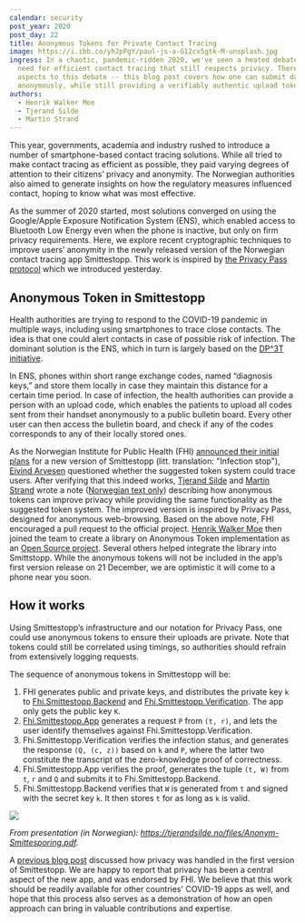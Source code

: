 ```yaml
---
calendar: security
post_year: 2020
post_day: 22
title: Anonymous Tokens for Private Contact Tracing
image: https://i.ibb.co/yh2pPgY/paul-js-a-G12cv5gtk-M-unsplash.jpg
ingress: In a chaotic, pandemic-ridden 2020, we've seen a heated debate on the
  need for efficient contact tracing that still respects privacy. There are many
  aspects to this debate -- this blog post covers how one can submit data
  anonymously, while still providing a verifiably authentic upload token.
authors:
  - Henrik Walker Moe
  - Tjerand Silde
  - Martin Strand
---
```

This year, governments, academia and industry rushed to introduce a number of smartphone-based contact tracing solutions. While all tried to make contact tracing as efficient as possible, they paid varying degrees of attention to their citizens’ privacy and anonymity. The Norwegian authorities also aimed to generate insights on how the regulatory measures influenced contact, hoping to know what was most effective.

As the summer of 2020 started, most solutions converged on using the Google/Apple Exposure Notification System (ENS), which enabled access to Bluetooth Low Energy even when the phone is inactive, but only on firm privacy requirements. Here, we explore recent cryptographic techniques to improve users’ anonymity in the newly released version of the Norwegian contact tracing app Smittestopp. This work is inspired by [the Privacy Pass protocol](https://security.christmas/2020/21) which we introduced yesterday.

## Anonymous Token in Smittestopp

Health authorities are trying to respond to the COVID-19 pandemic in multiple ways, including using smartphones to trace close contacts. The idea is that one could alert contacts in case of possible risk of infection. The dominant solution is the ENS, which in turn is largely based on the [DP^3T initiative](https://github.com/DP-3T). 

In ENS, phones within short range exchange codes, named “diagnosis keys,” and store them locally in case they maintain this distance for a certain time period. In case of infection, the health authorities can provide a person with an upload code, which enables the patients to upload all codes sent from their handset anonymously to a public bulletin board. Every other user can then access the bulletin board, and check if any of the codes corresponds to any of their locally stored ones.

As the Norwegian Institute for Public Health (FHI) [announced their initial plans](https://www.fhi.no/om/smittestopp/digital_smittesporing/#torsdag-15-oktober-2020-status-for-uka) for a new version of Smittestopp (litt. translation: "Infection stop"), [Eivind Arvesen](https://github.com/EivindArvesen) questioned whether the suggested token system could trace users. After verifying that this indeed works, [Tjerand Silde](https://tjerandsilde.no/) and [Martin Strand](https://github.com/martstr) wrote a note ([Norwegian text only](https://github.com/HenrikWM/anonymous-tokens/tree/main/docs/privacy-note)) describing how anonymous tokens can improve privacy while providing the same functionality as the suggested token system. The improved version is inspired by Privacy Pass, designed for anonymous web-browsing. Based on the above note, FHI encouraged a pull request to the official project. [Henrik Walker Moe](https://github.com/HenrikWM) then joined the team to create a library on Anonymous Token implementation as an [Open Source project](https://github.com/HenrikWM/anonymous-tokens). Several others helped integrate the library into Smittstopp. While the anonymous tokens will not be included in the app’s first version release on 21 December, we are optimistic it will come to a phone near you soon.

## How it works

Using Smittestopp’s infrastructure and our notation for Privacy Pass, one could use anonymous tokens to ensure their uploads are private. Note that tokens could still be correlated using timings, so authorities should refrain from extensively logging requests.

The sequence of anonymous tokens in Smittestopp will be:

1. FHI generates public and private keys, and distributes the private key `k` to [Fhi.Smittestopp.Backend](https://github.com/folkehelseinstituttet/Fhi.Smittestopp.Backend) and [Fhi.Smittestopp.Verification](https://github.com/folkehelseinstituttet/Fhi.Smittestopp.Verification). The app only gets the public key `K`.
2. [Fhi.Smittestopp.App](https://github.com/folkehelseinstituttet/Fhi.Smittestopp.App) generates a request `P` from `(t, r)`, and lets the user identify themselves against Fhi.Smittestopp.Verification.
3. Fhi.Smittestopp.Verification verifies the infection status, and generates the response `(Q, (c, z))` based on `k` and `P`, where the latter two constitute the transcript of the zero-knowledge proof of correctness.
4. Fhi.Smittestopp.App verifies the proof, generates the tuple `(t, W)` from `t`, `r` and `Q` and submits it to Fhi.Smittestopp.Backend.
5. Fhi.Smittestopp.Backend verifies that `W` is generated from `t` and signed with the secret key `k`. It then stores `t` for as long as `k` is valid.

![](/assets/smittestopp.png)

*From presentation (in Norwegian): <https://tjerandsilde.no/files/Anonym-Smittesporing.pdf>.*

A [previous blog post](https://security.christmas/2020/9) discussed how privacy was handled in the first version of Smittestopp. We are happy to report that privacy has been a central aspect of the new app, and was endorsed by FHI. We believe that this work should be readily available for other countries' COVID-19 apps as well, and hope that this process also serves as a demonstration of how an open approach can bring in valuable contributions and expertise.